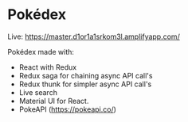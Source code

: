# Pokédex

Live: https://master.d1or1a1srkom3l.amplifyapp.com/

Pokédex made with:

- React with Redux
- Redux saga for chaining async API call's
- Redux thunk for simpler async API call's
- Live search
- Material UI for React.
- PokeAPI (https://pokeapi.co/)
